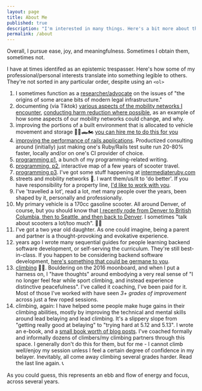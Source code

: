 ```yaml
---
layout: page
title: About Me
published: true
description: "I'm interested in many things. Here's a bit more about them. "
permalink: /about
---
```


Overall, I pursue ease, joy, and meaningfulness. Sometimes I obtain them, sometimes not. 

I have at times identifed as an epistemic trespasser. Here's how some of my professional/personal interests translate into something legible to others. They're not sorted in any particular order, despite using an `<ol>`

1. I sometimes function as a [researcher/advocate](https://zoningverydifferentthanours.substack.com/) on the issues of "the origins of some arcane bits of modern legal infrastructure."
1. documenting (via Tiktok) [various aspects of the mobility networks I encounter](https://www.tiktok.com/@josh_exists/video/7262222886407179566), [conducting harm reduction where possible](https://www.tiktok.com/@josh_exists/video/7249752983481732394), as an example of how some aspects of our mobility networks could change, and why.
1. improving the portions of a built environment that is allocated to vehicle movement and storage 🚗🚛🛻🏍️ [you can hire me to do this for you](https://josh.works/get-more-from-your-parking-lots)
1. [improving the performance of rails applications](https://www.intermediateruby.com/let-josh-audit-and-improve-your-test-suite). Productized consulting around (initially) just making one's Ruby/Rails test suite run 20-80% faster, locally and/or on one's CI provider of choice. 
1. [programming p1](https://josh.works/tags#programming), a bunch of my programming-related writing.
1. [programming, p2](https://mobility-data.herokuapp.com/), interactive map of a few years of scooter travel.
1. [programming p3](https://intermediateruby.com). I've got some stuff happening at [intermediateruby.com](https://intermediateruby.com)
1. streets and mobility networks 🚋. I want them/us/it to 'do better'. If you have responsibility for a property line, [I'd like to work with you](https://josh.works/get-more-from-your-parking-lots). 
1. I've 'travelled a lot', read a lot, met many people over the years, been shaped by it, personally and professionally.
1. My primary vehicle is a 170cc gasoline scooter. All around Denver, of course, but you should know that [I recently rode from Denver to British Columbia, then to Seattle, and then back to Denver](https://photos.google.com/share/AF1QipN8q_LjvazfURfQUjnI21GQz23_PqlznCQ2fYC6OYCy15AIypU47XTi5S_mPdtaMw?key=N29iaXpDYXI5X2pFVjBUTGpQQmE5TmZTSnYyci1R). I sometimes "talk about scooters a lot/too much". 🤷‍♂️
1. I've got a two year old daughter. As one could imagine, being a parent and partner is a thought-provoking and evokative experience. 
1. years ago I wrote many sequential guides for people learning backend software development, or self-serving the curriculum. They're still best-in-class. If you happen to be considering backend software development, [here's something that could be germane to you](https://josh.works/turing-backend-prep-01-intro).
1. [climbing](https://josh.works/tags#climbing) 🧗‍♀️. Bouldering on the 2016 moonboard, and when I put a harness on, I "have thoughts" around embodying a very real sense of "I no longer feel fear while sport climbing, and instead experience distinctive peacefulness". I've called it coaching, I've been paid for it. Most of those I've worked with have seen _3+ grades of improvement_ across just a few roped sessions.
1. climbing, again: I have helped some people make huge gains in their climbing abilities, mostly by improving the technical and mental skills around lead belaying and lead climbing. It's a slippery slope from "getting really good at belaying" to "trying hard at 5.12 and 5.13". I wrote an e-book, and a [small book worth of blog posts](https://josh.works/tags#climbing). I've coached formally and informally dozens of climbers/my climbing partners through this space. I generally don't do this for them, but for me - I cannot climb well/enjoy my session unless I feel a certain degree of confidence in my belayer. Inevitably, all come away climbing several grades harder. Read the last line again. 📞

As you could guess, this represents an ebb and flow of energy and focus, across several years.
